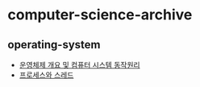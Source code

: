 # computer-science-archive

## operating-system 
- [운영체제 개요 및 컴퓨터 시스템 동작원리](https://github.com/Suxxxxhyun/computer-science-archive/blob/main/os/part1/os-part1.md)
- [프로세스와 스레드](https://github.com/Suxxxxhyun/computer-science-archive/blob/main/os/part2/os-part2.md)
